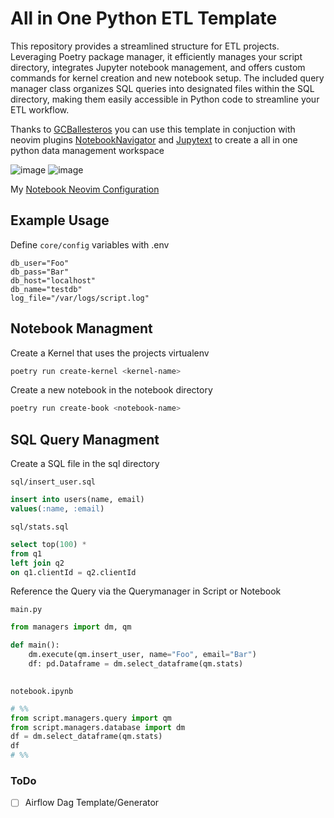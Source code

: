 # All in One Python ETL Template

This repository provides a streamlined structure for ETL projects. Leveraging Poetry package manager, it efficiently manages your script directory, integrates Jupyter notebook management, and offers custom commands for kernel creation and new notebook setup. The included query manager class organizes SQL queries into designated files within the SQL directory, making them easily accessible in Python code to streamline your ETL workflow. 

Thanks to [GCBallesteros](https://github.com/GCBallesteros) you can use this template in conjuction with neovim plugins [NotebookNavigator](https://github.com/GCBallesteros/NotebookNavigator.nvim) and [Jupytext](https://github.com/GCBallesteros/jupytext.nvim) to create a all in one python data management workspace

![image](https://github.com/DavidRR-F/python-etl-script-template/assets/99210748/b32f61ff-9b99-4ff8-a21d-23e6b3acbe6d)
![image](https://github.com/DavidRR-F/python-etl-script-template/assets/99210748/76089428-f22b-4ff7-963c-b9d26c11c1d7)

My [Notebook Neovim Configuration](https://github.com/DavidRR-F/dotfiles/tree/main/.config/nvim/lua/david/plugins/notebookconfig)

## Example Usage

Define `core/config` variables with .env
```env
db_user="Foo"  
db_pass="Bar"  
db_host="localhost"  
db_name="testdb"
log_file="/var/logs/script.log"
```
## Notebook Managment


Create a Kernel that uses the projects virtualenv
```bash
poetry run create-kernel <kernel-name>
```
Create a new notebook in the notebook directory
```bash
poetry run create-book <notebook-name>
```

## SQL Query Managment

Create a SQL file in the sql directory

`sql/insert_user.sql`
```sql
insert into users(name, email) 
values(:name, :email)
```

`sql/stats.sql`
```sql
select top(100) *
from q1
left join q2
on q1.clientId = q2.clientId
```
Reference the Query via the Querymanager in Script or Notebook

`main.py`
```python
from managers import dm, qm

def main():
    dm.execute(qm.insert_user, name="Foo", email="Bar")
    df: pd.Dataframe = dm.select_dataframe(qm.stats)
    
```

`notebook.ipynb`

```python
# %%
from script.managers.query import qm 
from script.managers.database import dm 
df = dm.select_dataframe(qm.stats)
df 
# %%
```

### ToDo
- [ ] Airflow Dag Template/Generator
